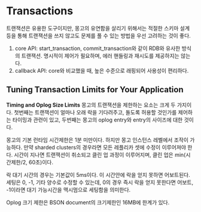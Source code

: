 Transactions
=

트랜잭션은 유용한 도구이지만, 몽고의 유연함을 살리기 위해서는 적절한 스키마 설계 등을 통해 트랜잭션을 쓰지 않고도 문제를 풀 수 있는 방법을 우선 고려하는 것이 좋다.

1. core API: start_transaction, commit_transaction와 같이 RDB와 유사한 방식의 트랜잭션. 명시적이 제어가 필요하며, 에러 핸들링과 재시도를 제공하지는 않는다.
2. callback API: core와 비교했을 때, 높은 수준으로 래핑되어 사용성이 편리하다. 

Tuning Transaction Limits for Your Application
-
**Timing and Oplog Size Limits**
몽고의 트랜잭션을 제한하는 요소는 크게 두 가지이다.
첫번째는 트랜잭션이 얼마나 오래 락을 기다려주고, 돌도록 허용할 것인가를 제어하는 타이밍과 관련이 있고, 두번째는 몽고의 oplog entry와 entry의 사이즈에 대한 것이다.

몽고의 기본 런타임 시간제한은 1분 미만이다. 하지만 몽고 인스턴스 레벨에서 조작이 가능하다.
만약 sharded clusters의 경우라면 모든 레플리카 셋에 수정이 이루어져야 한다.
시간이 지나면 트랜잭션이 취소되고 클린 업 과정이 이루어지며, 클린 업은 min(시간제한/2, 60초)이다.

락 대기 시간의 경우는 기본값이 5ms이다.
이 시간안에 락을 얻지 못하면 어보트된다.
세팅은 0, -1, 기타 양수로 수정할 수 있는데, 0의 경우 즉시 락을 얻지 못한다면 어보트, -1이라면 대기 가능시간을 맥시멈으로 세팅함을 의미한다.

Oplog 크기 제한은  BSON document의 크기제한인 16MB에 한계가 있다.

